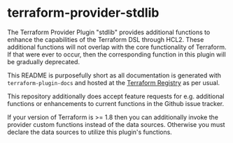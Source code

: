 # terraform-provider-stdlib

The Terraform Provider Plugin "stdlib" provides additional functions to enhance the capabilities of the Terraform DSL through HCL2. These additional functions will not overlap with the core functionality of Terraform. If that were ever to occur, then the corresponding function in this plugin will be gradually deprecated.

This README is purposefully short as all documentation is generated with `terraform-plugin-docs` and hosted at the [Terraform Registry](https://registry.terraform.io/providers/mschuchard/stdlib/latest/docs) as per usual.

This repository additionally does accept feature requests for e.g. additional functions or enhancements to current functions in the Github issue tracker.

If your version of Terraform is >= 1.8 then you can additionally invoke the provider custom functions instead of the data sources. Otherwise you must declare the data sources to utilize this plugin's functions.
